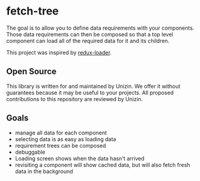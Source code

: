 # fetch-tree

The goal is to allow you to define data requirements with your components. Those
data requirements can then be composed so that a top level component can load
all of the required data for it and its children.

This project was inspired by [redux-loader][redux-loader].

## Open Source

This library is written for and maintained by Unizin. We offer it without
guarantees because it may be useful to your projects. All proposed contributions
to this repository are reviewed by Unizin.

## Goals

* manage all data for each component
* selecting data is as easy as loading data
* requirement trees can be composed
* debuggable
* Loading screen shows when the data hasn't arrived
* revisiting a component will show cached data, but will also fetch fresh data in the background

[redux-loader]: https://github.com/Versent/redux-loader/https://github.com/Versent/redux-loader/
